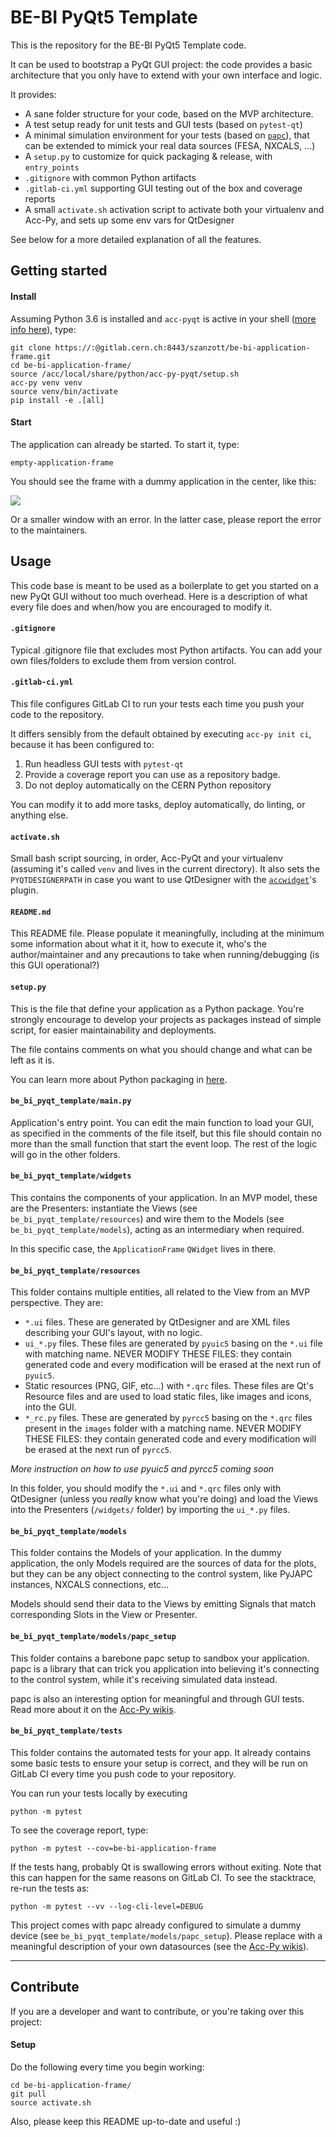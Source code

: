 # BE-BI PyQt5 Template

This is the repository for the BE-BI PyQt5 Template code.

It can be used to bootstrap a PyQt GUI project: the code provides a basic
architecture that you only have to extend with your own interface and logic. 

It provides:
- A sane folder structure for your code, based on the MVP architecture.
- A test setup ready for unit tests and GUI tests (based on `pytest-qt`)
- A minimal simulation environment for your tests (based on 
[`papc`](https://gitlab.cern.ch/pelson/papc)), 
that can be extended to mimick your real data sources (FESA, NXCALS, ...)
- A `setup.py` to customize for quick packaging & release, with `entry_points`
- `.gitignore` with common Python artifacts
- `.gitlab-ci.yml` supporting GUI testing out of the box and coverage reports
- A small `activate.sh` activation script to activate both your virtualenv and Acc-Py, and
sets up some env vars for QtDesigner

See below for a more detailed explanation of all the features.

## Getting started

#### Install
Assuming Python 3.6 is installed and `acc-pyqt` is active in your shell
([more info here](https://wikis.cern.ch/display/ACCPY/PyQt+distribution)), type:
```
git clone https://:@gitlab.cern.ch:8443/szanzott/be-bi-application-frame.git
cd be-bi-application-frame/
source /acc/local/share/python/acc-py-pyqt/setup.sh
acc-py venv venv
source venv/bin/activate
pip install -e .[all]
```

#### Start
The application can already be started. To start it, type:

```
empty-application-frame
```

You should see the frame with a dummy application in the center, like this:

![](images/pyqt-template.png)

Or a smaller window with an error. In the latter case, please report the error 
to the maintainers.

## Usage
This code base is meant to be used as a boilerplate to get you started on a new
PyQt GUI without too much overhead. Here is a description of what every file
does and when/how you are encouraged to modify it.

#### `.gitignore`
Typical .gitignore file that excludes most Python artifacts. You can add your
own files/folders to exclude them from version control.

#### `.gitlab-ci.yml`
This file configures GitLab CI to run your tests each time you push your code
to the repository.

It differs sensibly from the default obtained by executing 
`acc-py init ci`, because it has been configured to:

1. Run headless GUI tests with `pytest-qt`
2. Provide a coverage report you can use as a repository badge.
3. Do not deploy automatically on the CERN Python repository 

You can  modify it to add more tasks, deploy automatically, do linting,
or anything else.

#### `activate.sh`
Small bash script sourcing, in order, Acc-PyQt and your virtualenv (assuming 
it's called `venv` and lives in the current directory). It also sets the 
`PYQTDESIGNERPATH` in case you want to use QtDesigner with the 
[`accwidget`](https://gitlab.cern.ch/acc-co/accsoft/gui/accsoft-gui-pyqt-widgets)'s
plugin.

#### `README.md`
This README file. Please populate it meaningfully, including at the minimum some
information about what it it, how to execute it, who's the author/maintainer 
and any precautions to take when running/debugging (is this GUI operational?)

#### `setup.py`
This is the file that define your application as a Python package. You're 
strongly encourage to develop your projects as packages instead of simple
script, for easier maintainability and deployments.

The file contains comments on what you should change and what can be left as it 
is.

You can learn more about Python packaging in 
[here](https://packaging.python.org/).

#### `be_bi_pyqt_template/main.py`
Application's entry point. You can edit the main function to load your GUI, 
as specified in the comments of the file itself, but this file should contain 
no more than the small function that start the event loop. 
The rest of the logic will go in the other folders.

#### `be_bi_pyqt_template/widgets`
This contains the components of your application. In an MVP model, these are 
the Presenters: instantiate the Views (see `be_bi_pyqt_template/resources`)
and wire them to the Models (see `be_bi_pyqt_template/models`),
acting as an intermediary when required.

In this specific case, the `ApplicationFrame` `QWidget` lives in there.

#### `be_bi_pyqt_template/resources`
This folder contains multiple entities, all related to the View from an 
MVP perspective. They are:

- `*.ui` files. These are generated by QtDesigner and are XML files describing 
your GUI's layout, with no logic.
- `ui_*.py` files. These files are generated by `pyuic5` basing on the `*.ui`
file with matching name. NEVER MODIFY THESE FILES: they contain generated
code and every modification will be erased at the next run of `pyuic5`.
- Static resources (PNG, GIF, etc...) with `*.qrc` files. These files are Qt's 
Resource files and are used to load static files, like images and icons, 
into the GUI.
- `*_rc.py` files. These are generated by `pyrcc5` basing on the `*.qrc` files
present in the `images` folder with a matching name. NEVER MODIFY THESE FILES: 
they contain generated code and every modification will be erased at the next
run of `pyrcc5`.

_More instruction on how to use pyuic5 and pyrcc5 coming soon_

In this folder, you should modify the `*.ui` and `*.qrc` files only with 
QtDesigner (unless you *really* know what you're doing) and load the Views 
into the Presenters (`/widgets/` folder) by importing the `ui_*.py` files.

#### `be_bi_pyqt_template/models`
This folder contains the Models of your application. In the dummy application,
the only Models required are the sources of data for the plots, but they
can be any object connecting to the control system, like PyJAPC instances, 
NXCALS connections, etc...

Models should send their data to the Views by emitting Signals that match
corresponding Slots in the View or Presenter.

#### `be_bi_pyqt_template/models/papc_setup`
This folder contains a barebone papc setup to sandbox your application. papc
is a library that can trick you application into believing it's connecting to
the control system, while it's receiving simulated data instead.

papc is also an interesting option for meaningful and through GUI tests. Read
more about it on the 
[Acc-Py wikis](https://wikis.cern.ch/display/ACCPY/papc+-+a+pure+Python+PyJapc+offline+simulator).

#### `be_bi_pyqt_template/tests`
This folder contains the automated tests for your app. It already contains some
basic tests to ensure your setup is correct, and they will be run on GitLab CI
every time you push code to your repository. 

You can run your tests locally by executing
```
python -m pytest
```

To see the coverage report, type:
```
python -m pytest --cov=be-bi-application-frame
```

If the tests hang, probably Qt is swallowing errors without exiting. Note that
this can happen for the same reasons on GitLab CI. To see the stacktrace,
re-run the tests as:
```
python -m pytest --vv --log-cli-level=DEBUG
```

This project comes with papc already configured to simulate a dummy device (see 
`be_bi_pyqt_template/models/papc_setup`). Please replace with a meaningful
description of your own datasources (see the
[Acc-Py wikis](https://wikis.cern.ch/display/ACCPY/papc+-+a+pure+Python+PyJapc+offline+simulator)).

-------------------------------

## Contribute
If you are a developer and want to contribute, or you're taking over this project:

#### Setup
Do the following every time you begin working:
```
cd be-bi-application-frame/
git pull
source activate.sh
```

Also, please keep this README up-to-date and useful :)
